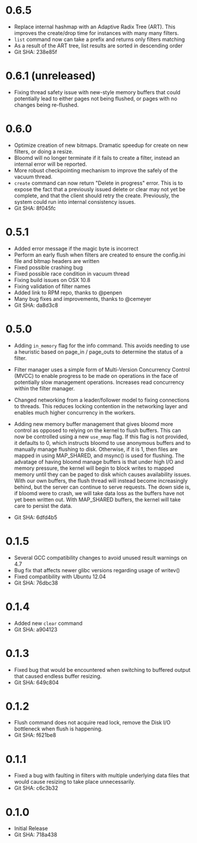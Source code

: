 # 0.6.5

  * Replace internal hashmap with an Adaptive Radix Tree (ART). This
  improves the create/drop time for instances with many many filters.
  * `list` command now can take a prefix and returns only filters matching
  * As a result of the ART tree, list results are sorted in descending order
  * Git SHA: 238e85f

# 0.6.1 (unreleased)

  * Fixing thread safety issue with new-style memory buffers that
    could potentially lead to either pages not being flushed, or
    pages with no changes being re-flushed.

# 0.6.0

  * Optimize creation of new bitmaps. Dramatic speedup for create on
    new filters, or doing a resize.
  * Bloomd will no longer terminate if it fails to create a filter,
    instead an internal error will be reported.
  * More robust checkpointing mechanism to improve the safely of the
    vacuum thread.
  * `create` command can now return "Delete in progress" error. This
    is to expose the fact that a previously issued delete or clear may
    not yet be complete, and that the client should retry the create.
    Previously, the system could run into internal consistency issues.
  * Git SHA: 8f045fc

# 0.5.1

  * Added error message if the magic byte is incorrect
  * Perform an early flush when filters are created to ensure
    the config.ini file and bitmap headers are written
  * Fixed possible crashing bug
  * Fixed possible race condition in vacuum thread
  * Fixing build issues on OSX 10.8
  * Fixing validation of filter names
  * Added link to RPM repo, thanks to @penpen
  * Many bug fixes and improvements, thanks to @cemeyer
  * Git SHA: da8d3c8

# 0.5.0

  * Adding `in_memory` flag for the info command. This avoids needing to use
  a heuristic based on page_in / page_outs to determine the status of a filter.

  * Filter manager uses a simple form of Multi-Version Concurrency Control (MVCC)
  to enable progress to be made on operations in the face of potentially slow management
  operations. Increases read concurrency within the filter manager.

  * Changed networking from a leader/follower model to fixing connections to threads. This
  reduces locking contention in the networking layer and enables much higher concurrency
  in the workers.

  * Adding new memory buffer management that gives bloomd more control as opposed to
  relying on the kernel to flush buffers. This can now be controlled using a new `use_mmap`
  flag. If this flag is not provided, it defaults to 0, which instructs bloomd to use anonymous
  buffers and to manually manage flushing to disk. Otherwise, if it is 1, then files are mapped
  in using MAP_SHARED, and msync() is used for flushing. The advatage of having bloomd manage
  buffers is that under high I/O and memory pressure, the kernel will begin to block writes to
  mapped memory until they can be paged to disk which causes availability issues. With our own
  buffers, the flush thread will instead become increasingly behind, but the server can continue
  to serve requests. The down side is, if bloomd were to crash, we will take data loss as the
  buffers have not yet been written out. With MAP_SHARED buffers, the kernel will take care
  to persist the data.

  * Git SHA: 6dfd4b5

# 0.1.5

  * Several GCC compatibility changes to avoid unused result warnings on 4.7
  * Bug fix that affects newer glibc versions regarding usage of writev()
  * Fixed compatibility with Ubuntu 12.04
  * Git SHA: 76dbc38

# 0.1.4

  * Added new `clear` command
  * Git SHA: a904123

# 0.1.3

  * Fixed bug that would be encountered when switching to buffered
    output that caused endless buffer resizing.
  * Git SHA: 649c804

# 0.1.2

  * Flush command does not acquire read lock, remove the Disk I/O
    bottleneck when flush is happening.
  * Git SHA: f621be8

# 0.1.1

  * Fixed a bug with faulting in filters with multiple underlying data files
    that would cause resizing to take place unnecessarily.
  * Git SHA: c6c3b32

# 0.1.0

  * Initial Release
  * Git SHA: 718a438

